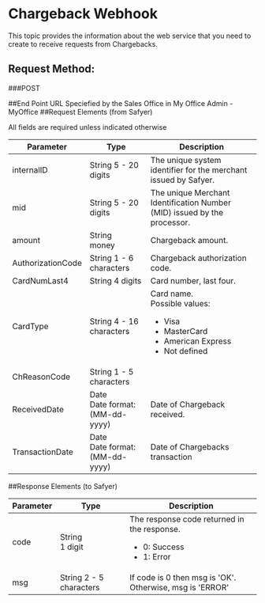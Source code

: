 # Chargeback Webhook

This topic provides the information about the web service that you need to create to receive requests from Chargebacks.

## Request Method:
###POST

##End Point URL
Speciefied by the Sales Office in My Office Admin - MyOffice
##Request Elements (from Safyer)

<aside class='warning'>All fields are required unless indicated otherwise</aside>

|Parameter | Type | Description|
|--------- | --------- | ------------ |
|internalID|String 5 - 20 digits|The unique system identifier for the merchant issued by Safyer.|
|mid|String 5 - 20 digits|The unique Merchant Identification Number (MID) issued by the processor.|
|amount|String <br> money|Chargeback amount.|
|AuthorizationCode|String 1 - 6 characters|Chargeback authorization code.|
|CardNumLast4|String 4 digits|Card number, last four.|
|CardType|String 4 - 16 characters|Card name.<br> Possible values:<ul><li>Visa</li><li>MasterCard</li><li>American Express</li><li>Not defined</li>|
|ChReasonCode|String 1 - 5 characters ||
|ReceivedDate|Date <br> Date format:(MM-dd-yyyy)|Date of Chargeback received.|
|TransactionDate|Date<br>Date format:(MM-dd-yyyy)|Date of Chargebacks transaction|

##Response Elements (to Safyer)

|Parameter | Type | Description|
|--------- | --------- | ------------ |
|code|String<br>1 digit|The response code returned in the response.<br><ul><li> 0: Success</li><li>1: Error</li></ul>|
|msg|String 2 - 5 characters|If code is 0 then msg is 'OK'. Otherwise, msg is 'ERROR'|